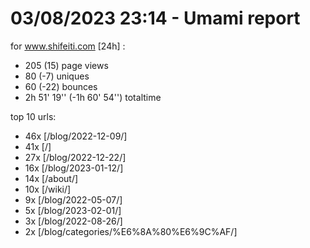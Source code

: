# 03/08/2023 23:14 - Umami report
for www.shifeiti.com [24h] :

 - 205 (15) page views
 - 80 (-7) uniques
 - 60 (-22) bounces
 - 2h 51' 19'' (-1h 60' 54'') totaltime


top 10 urls:
 - 46x [/blog/2022-12-09/]
 - 41x [/]
 - 27x [/blog/2022-12-22/]
 - 16x [/blog/2023-01-12/]
 - 14x [/about/]
 - 10x [/wiki/]
 - 9x [/blog/2022-05-07/]
 - 5x [/blog/2023-02-01/]
 - 3x [/blog/2022-08-26/]
 - 2x [/blog/categories/%E6%8A%80%E6%9C%AF/]


